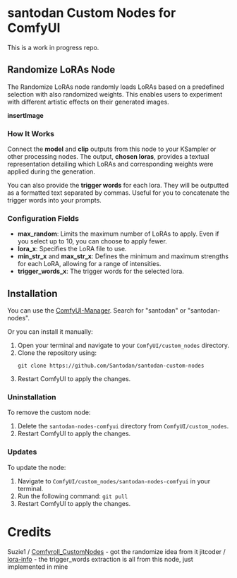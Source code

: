 # santodan Custom Nodes for ComfyUI

This is a work in progress repo. 

## Randomize LoRAs Node
The Randomize LoRAs node randomly loads LoRAs based on a predefined selection with also randomized weights. This enables users to experiment with different artistic effects on their generated images.

__insertImage__

### How It Works
Connect the **model** and **clip** outputs from this node to your KSampler or other processing nodes. The output, **chosen loras**, provides a textual representation detailing which LoRAs and corresponding weights were applied during the generation.

You can also provide the **trigger words** for each lora. They will be outputted as a formatted text separated by commas. Useful for you to concatenate the trigger words into your prompts.

### Configuration Fields
- **max_random**: Limits the maximum number of LoRAs to apply. Even if you select up to 10, you can choose to apply fewer.
- **lora_x**: Specifies the LoRA file to use.
- **min_str_x** and **max_str_x**: Defines the minimum and maximum strengths for each LoRA, allowing for a range of intensities.
- **trigger_words_x**: The trigger words for the selected lora.


## Installation
You can use the [ComfyUI-Manager](https://github.com/ltdrdata/ComfyUI-Manager). Search for "santodan" or "santodan-nodes".

Or you can install it manually:

1. Open your terminal and navigate to your `ComfyUI/custom_nodes` directory.
2. Clone the repository using:
   ```
   git clone https://github.com/Santodan/santodan-custom-nodes
   ```
3. Restart ComfyUI to apply the changes.  

### Uninstallation
To remove the custom node:
1. Delete the `santodan-nodes-comfyui` directory from `ComfyUI/custom_nodes`.
2. Restart ComfyUI to apply the changes. 

### Updates
To update the node:

1. Navigate to `ComfyUI/custom_nodes/santodan-nodes-comfyui` in your terminal.
2. Run the following command: `git pull`
3. Restart ComfyUI to apply the changes.

# Credits
Suzie1 / [Comfyroll_CustomNodes](https://github.com/Suzie1/ComfyUI_Comfyroll_CustomNodes) - got the randomize idea from it
jitcoder / [lora-info](https://github.com/jitcoder/lora-info) - the trigger_words extraction is all from this node, just implemented in mine
